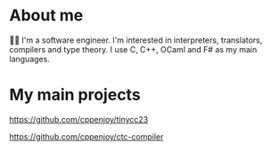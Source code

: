 # About me
🙋‍♂️ I'm a software engineer. I'm interested in interpreters, translators, compilers and type theory. I use C, C++, OCaml and F# as my main languages.

# My main projects
https://github.com/cppenjoy/tinycc23

https://github.com/cppenjoy/ctc-compiler
